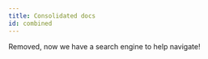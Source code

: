 ```yaml
---
title: Consolidated docs
id: combined
---
```


Removed, now we have a search engine to help navigate!
